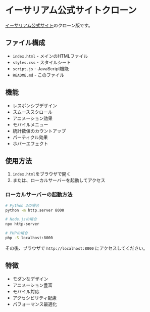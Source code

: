 # イーサリアム公式サイトクローン

[イーサリアム公式サイト](https://ethereum.org/ja/)のクローン版です。

## ファイル構成

- `index.html` - メインのHTMLファイル
- `styles.css` - スタイルシート
- `script.js` - JavaScript機能
- `README.md` - このファイル

## 機能

- レスポンシブデザイン
- スムーススクロール
- アニメーション効果
- モバイルメニュー
- 統計数値のカウントアップ
- パーティクル効果
- ホバーエフェクト

## 使用方法

1. `index.html`をブラウザで開く
2. または、ローカルサーバーを起動してアクセス

### ローカルサーバーの起動方法

```bash
# Python 3の場合
python -m http.server 8000

# Node.jsの場合
npx http-server

# PHPの場合
php -S localhost:8000
```

その後、ブラウザで `http://localhost:8000` にアクセスしてください。

## 特徴

- モダンなデザイン
- アニメーション豊富
- モバイル対応
- アクセシビリティ配慮
- パフォーマンス最適化
